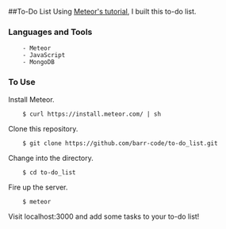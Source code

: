 ##To-Do List
Using [Meteor's tutorial](https://www.meteor.com/try), I built this to-do list.

### Languages and Tools
```
	- Meteor
	- JavaScript
	- MongoDB
```

### To Use
Install Meteor.
```
	$ curl https://install.meteor.com/ | sh
```
Clone this repository.
```
	$ git clone https://github.com/barr-code/to-do_list.git
```
Change into the directory.
```
	$ cd to-do_list
```
Fire up the server.
```
	$ meteor
```
Visit localhost:3000 and add some tasks to your to-do list!
